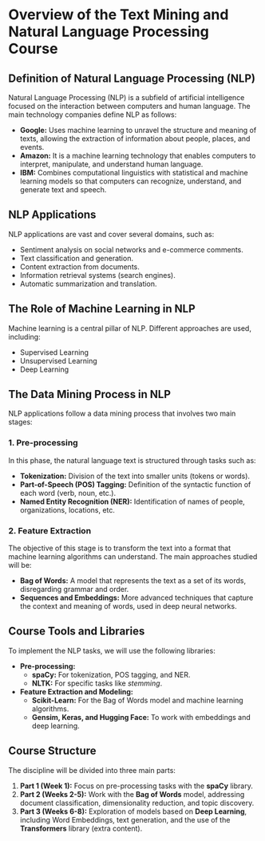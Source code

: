 # Overview of the Text Mining and Natural Language Processing Course

## Definition of Natural Language Processing (NLP)

Natural Language Processing (NLP) is a subfield of artificial intelligence focused on the interaction between computers and human language. The main technology companies define NLP as follows:

*   **Google:** Uses machine learning to unravel the structure and meaning of texts, allowing the extraction of information about people, places, and events.
*   **Amazon:** It is a machine learning technology that enables computers to interpret, manipulate, and understand human language.
*   **IBM:** Combines computational linguistics with statistical and machine learning models so that computers can recognize, understand, and generate text and speech.

## NLP Applications

NLP applications are vast and cover several domains, such as:

*   Sentiment analysis on social networks and e-commerce comments.
*   Text classification and generation.
*   Content extraction from documents.
*   Information retrieval systems (search engines).
*   Automatic summarization and translation.

## The Role of Machine Learning in NLP

Machine learning is a central pillar of NLP. Different approaches are used, including:

*   Supervised Learning
*   Unsupervised Learning
*   Deep Learning

## The Data Mining Process in NLP

NLP applications follow a data mining process that involves two main stages:

### 1. Pre-processing

In this phase, the natural language text is structured through tasks such as:

*   **Tokenization:** Division of the text into smaller units (tokens or words).
*   **Part-of-Speech (POS) Tagging:** Definition of the syntactic function of each word (verb, noun, etc.).
*   **Named Entity Recognition (NER):** Identification of names of people, organizations, locations, etc.

### 2. Feature Extraction

The objective of this stage is to transform the text into a format that machine learning algorithms can understand. The main approaches studied will be:

*   **Bag of Words:** A model that represents the text as a set of its words, disregarding grammar and order.
*   **Sequences and Embeddings:** More advanced techniques that capture the context and meaning of words, used in deep neural networks.

## Course Tools and Libraries

To implement the NLP tasks, we will use the following libraries:

*   **Pre-processing:**
    *   **spaCy:** For tokenization, POS tagging, and NER.
    *   **NLTK:** For specific tasks like *stemming*.
*   **Feature Extraction and Modeling:**
    *   **Scikit-Learn:** For the Bag of Words model and machine learning algorithms.
    *   **Gensim, Keras, and Hugging Face:** To work with embeddings and deep learning.

## Course Structure

The discipline will be divided into three main parts:

1.  **Part 1 (Week 1):** Focus on pre-processing tasks with the **spaCy** library.
2.  **Part 2 (Weeks 2-5):** Work with the **Bag of Words** model, addressing document classification, dimensionality reduction, and topic discovery.
3.  **Part 3 (Weeks 6-8):** Exploration of models based on **Deep Learning**, including Word Embeddings, text generation, and the use of the **Transformers** library (extra content).
